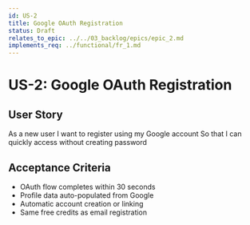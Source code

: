 ```yaml
---
id: US-2
title: Google OAuth Registration
status: Draft
relates_to_epic: ../../03_backlog/epics/epic_2.md
implements_req: ../functional/fr_1.md
---
```

# US-2: Google OAuth Registration

## User Story
As a new user
I want to register using my Google account
So that I can quickly access without creating password

## Acceptance Criteria
- OAuth flow completes within 30 seconds
- Profile data auto-populated from Google
- Automatic account creation or linking
- Same free credits as email registration